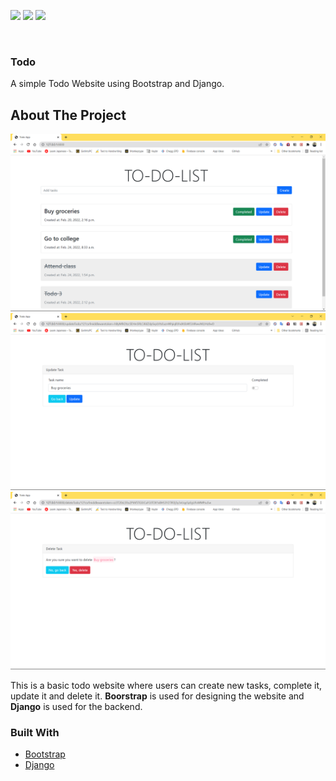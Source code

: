 ![](https://img.shields.io/badge/-Django-green)
![](https://img.shields.io/badge/-Bootstrap-blue)
![](https://img.shields.io/badge/-Beginner-orange)
<div id="top"></div>


<!-- PROJECT LOGO -->
<br />
<div align="start">
  <h3 align="start">Todo</h3>

  <p align="start">
    A simple Todo Website using Bootstrap and Django.
  </p>
</div>

<!-- ABOUT THE PROJECT -->
## About The Project
<p>
<img src="ss1.png" alt="screenshot 0" width="800">
<img src="ss2.png" alt="screenshot 1" width="800">
<img src="ss3.png" alt="screenshot 2" width="800">
</p>

<p>
  This is a basic todo website where users can create new tasks, complete it, update it and delete it. <b>Boorstrap</b> is used for designing the website and <b>Django</b> is used for the backend.
</p>

                                                                               
### Built With

* [Bootstrap](https://getbootstrap.com/)
* [Django](https://www.djangoproject.com/)

